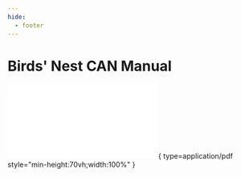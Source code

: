 ```yaml
---
hide:
  - footer
---
```


# Birds' Nest CAN Manual

![AFC-Lite Manual](../../assets/Birds-Nest-CAN-Manual.pdf){ type=application/pdf style="min-height:70vh;width:100%" }